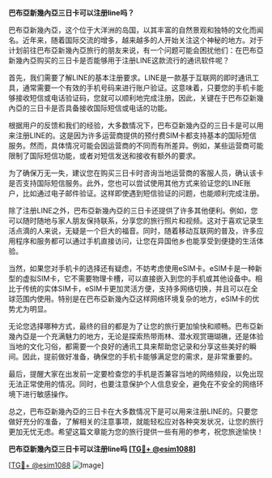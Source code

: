 **巴布亞新幾內亞三日卡可以注册line吗？**

巴布亞新幾內亞，这个位于大洋洲的岛国，以其丰富的自然景观和独特的文化而闻名。近年来，随着国际交流的增多，越来越多的人开始关注这个神秘的地方。对于计划前往巴布亞新幾內亞旅行的朋友来说，有一个问题可能会困扰他们：在巴布亞新幾內亞购买的三日卡是否能够用于注册LINE这款流行的通讯软件呢？

首先，我们需要了解LINE的基本注册要求。LINE是一款基于互联网的即时通讯工具，通常需要一个有效的手机号码来进行账户验证。这意味着，只要您的手机卡能够接收短信或电话验证码，您就可以顺利地完成注册。因此，关键在于巴布亞新幾內亞的三日卡是否具备接收国际短信或电话的功能。

根据用户的反馈和我们的经验，大多数情况下，巴布亞新幾內亞的三日卡是可以用来注册LINE的。这是因为许多运营商提供的预付费SIM卡都支持基本的国际短信服务。然而，具体情况可能会因运营商的不同而有所差异。例如，某些运营商可能限制了国际短信功能，或者对短信发送和接收有额外的要求。

为了确保万无一失，建议您在购买三日卡时咨询当地运营商的客服人员，确认该卡是否支持国际短信服务。此外，您也可以尝试使用其他方式来验证您的LINE账户，比如通过电子邮件验证。这样即使遇到短信验证的问题，也能顺利完成注册。

除了注册LINE之外，巴布亞新幾內亞的三日卡还提供了许多其他便利。例如，您可以随时随地与家人朋友保持联系，分享您的旅行照片和视频。这对于喜欢记录生活点滴的人来说，无疑是一个巨大的福音。同时，随着移动互联网的普及，许多应用程序和服务都可以通过手机直接访问，让您在异国他乡也能享受到便捷的生活体验。

当然，如果您对手机卡的选择还有疑虑，不妨考虑使用eSIM卡。eSIM卡是一种新型的虚拟SIM卡，它不需要物理卡槽，可以直接嵌入到您的手机或其他设备中。相比于传统的实体SIM卡，eSIM卡更加灵活方便，支持多网络切换，并且可以在全球范围内使用。特别是在巴布亞新幾內亞这样网络环境复杂的地方，eSIM卡的优势尤为明显。

无论您选择哪种方式，最终的目的都是为了让您的旅行更加愉快和顺畅。巴布亞新幾內亞是一个充满魅力的地方，无论是探索热带雨林、潜水观赏珊瑚礁，还是体验当地的文化习俗，都需要一个良好的通讯工具来帮助您记录和分享这些美好的瞬间。因此，提前做好准备，确保您的手机卡能够满足您的需求，是非常重要的。

最后，提醒大家在出发前一定要检查您的手机是否兼容当地的网络频段，以免出现无法正常使用的情况。同时，也要注意保护个人信息安全，避免在不安全的网络环境下进行敏感操作。

总之，巴布亞新幾內亞的三日卡在大多数情况下是可以用来注册LINE的。只要您做好充分的准备，了解相关的注意事项，就能轻松应对各种突发状况，让您的旅行更加无忧无虑。希望这篇文章能为您的旅行提供一些有用的参考，祝您旅途愉快！

**巴布亞新幾內亞三日卡可以注册line吗 [[TG💪+ @esim1088](https://t.me/s/esim1088)]**

[[TG💪+ @esim1088](https://t.me/s/esim1088) ![Image](https://i.postimg.cc/4NQfJmqS/Snipaste-2025-05-13-00-14-12.png)]
